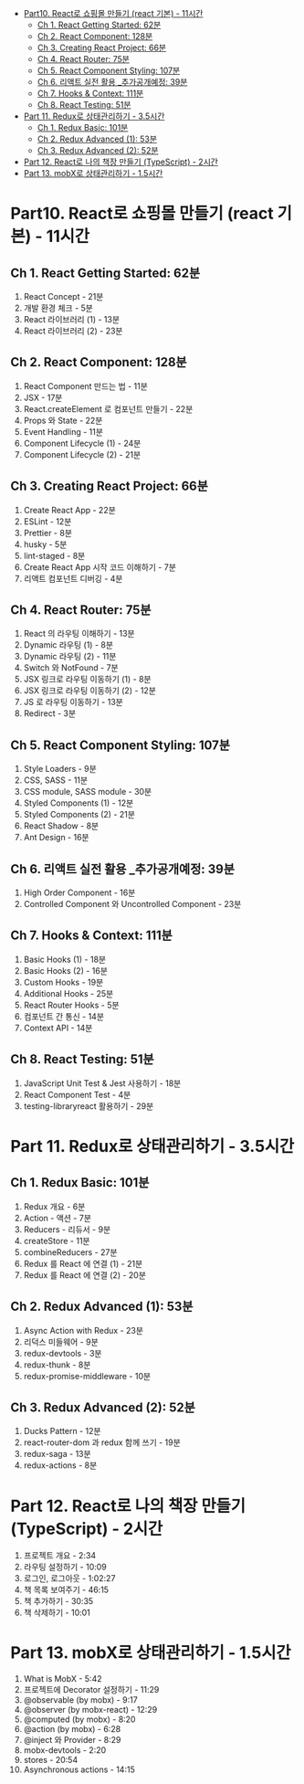 - [Part10. React로 쇼핑몰 만들기 (react 기본) - 11시간](#part10-react로-쇼핑몰-만들기-react-기본---11시간)
  - [Ch 1. React Getting Started: 62분](#ch-1-react-getting-started-62분)
  - [Ch 2. React Component: 128분](#ch-2-react-component-128분)
  - [Ch 3. Creating React Project: 66분](#ch-3-creating-react-project-66분)
  - [Ch 4. React Router: 75분](#ch-4-react-router-75분)
  - [Ch 5. React Component Styling: 107분](#ch-5-react-component-styling-107분)
  - [Ch 6. 리액트 실전 활용 _추가공개예정: 39분](#ch-6-리액트-실전-활용-_추가공개예정-39분)
  - [Ch 7. Hooks & Context: 111분](#ch-7-hooks--context-111분)
  - [Ch 8. React Testing: 51분](#ch-8-react-testing-51분)
- [Part 11. Redux로 상태관리하기 - 3.5시간](#part-11-redux로-상태관리하기---35시간)
  - [Ch 1. Redux Basic: 101분](#ch-1-redux-basic-101분)
  - [Ch 2. Redux Advanced (1): 53분](#ch-2-redux-advanced-1-53분)
  - [Ch 3. Redux Advanced (2): 52분](#ch-3-redux-advanced-2-52분)
- [Part 12. React로 나의 책장 만들기 (TypeScript) - 2시간](#part-12-react로-나의-책장-만들기-typescript---2시간)
- [Part 13. mobX로 상태관리하기 - 1.5시간](#part-13-mobx로-상태관리하기---15시간)

# Part10. React로 쇼핑몰 만들기 (react 기본) - 11시간

## Ch 1. React Getting Started: 62분

  01. React Concept - 21분
  02. 개발 환경 체크 - 5분
  03. React 라이브러리 (1) - 13분
  04. React 라이브러리 (2) - 23분

## Ch 2. React Component: 128분

  01. React Component 만드는 법 - 11분
  02. JSX - 17분
  03. React.createElement 로 컴포넌트 만들기 - 22분
  04. Props 와 State - 22분
  05. Event Handling - 11분
  06. Component Lifecycle (1) - 24분
  07. Component Lifecycle (2) - 21분

## Ch 3. Creating React Project: 66분

  01. Create React App - 22분
  02. ESLint - 12분
  03. Prettier - 8분
  04. husky - 5분
  05. lint-staged - 8분
  06. Create React App 시작 코드 이해하기 - 7분
  07. 리액트 컴포넌트 디버깅 - 4분

## Ch 4. React Router: 75분

  01. React 의 라우팅 이해하기 - 13분
  02. Dynamic 라우팅 (1) - 8분
  03. Dynamic 라우팅 (2) - 11분
  04. Switch 와 NotFound - 7분
  05. JSX 링크로 라우팅 이동하기 (1) - 8분
  06. JSX 링크로 라우팅 이동하기 (2) - 12분
  07. JS 로 라우팅 이동하기 - 13분
  08. Redirect - 3분

## Ch 5. React Component Styling: 107분

  01. Style Loaders - 9분
  02. CSS, SASS - 11분
  03. CSS module, SASS module - 30분
  04. Styled Components (1) - 12분
  05. Styled Components (2) - 21분
  06. React Shadow - 8분
  07. Ant Design - 16분

## Ch 6. 리액트 실전 활용 _추가공개예정: 39분

  01. High Order Component - 16분
  02. Controlled Component 와 Uncontrolled Component - 23분

## Ch 7. Hooks & Context: 111분

  01. Basic Hooks (1) - 18분
  02. Basic Hooks (2) - 16분
  03. Custom Hooks - 19분
  04. Additional Hooks - 25분
  05. React Router Hooks - 5분
  06. 컴포넌트 간 통신 - 14분
  07. Context API - 14분

## Ch 8. React Testing: 51분

  01. JavaScript Unit Test & Jest 사용하기 - 18분
  02. React Component Test - 4분
  03. testing-libraryreact 활용하기 - 29분

# Part 11. Redux로 상태관리하기 - 3.5시간

## Ch 1. Redux Basic: 101분

  01. Redux 개요 - 6분
  02. Action - 액션 - 7분
  03. Reducers - 리듀서 - 9분
  04. createStore - 11분
  05. combineReducers - 27분
  06. Redux 를 React 에 연결 (1) - 21분
  07. Redux 를 React 에 연결 (2) - 20분

## Ch 2. Redux Advanced (1): 53분

  01. Async Action with Redux - 23분
  02. 리덕스 미들웨어 - 9분
  03. redux-devtools - 3분
  04. redux-thunk - 8분
  05. redux-promise-middleware - 10분

## Ch 3. Redux Advanced (2): 52분

  01. Ducks Pattern - 12분
  02. react-router-dom 과 redux 함께 쓰기 - 19분
  03. redux-saga - 13분
  04. redux-actions - 8분

# Part 12. React로 나의 책장 만들기 (TypeScript) - 2시간

  01. 프로젝트 개요 - 2:34
  02. 라우팅 설정하기 - 10:09
  03. 로그인, 로그아웃 - 1:02:27
  04. 책 목록 보여주기 - 46:15
  05. 책 추가하기 - 30:35
  06. 책 삭제하기 - 10:01

# Part 13. mobX로 상태관리하기 - 1.5시간

  01. What is MobX - 5:42
  02. 프로젝트에 Decorator 설정하기 - 11:29
  03. @observable (by mobx) - 9:17
  04. @observer (by mobx-react) - 12:29
  05. @computed (by mobx) - 8:20
  06. @action (by mobx) - 6:28
  07. @inject 와 Provider - 8:29
  08. mobx-devtools - 2:20
  09. stores - 20:54
  10. Asynchronous actions - 14:15
